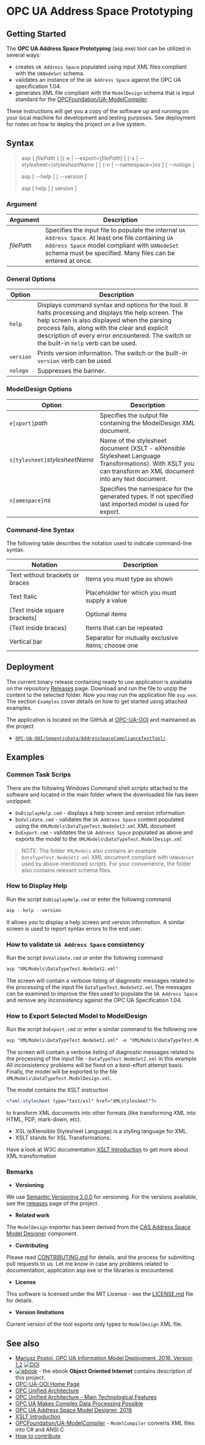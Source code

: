 # OPC UA Address Space Prototyping

## Getting Started

The **OPC UA Address Space Prototyping** (asp.exe) tool can be utilized in several ways:

- creates `UA Address Space` populated using input XML files compliant with the `UANodeSet` schema.
- validates an instance of the `UA Address Space` against the OPC UA specification 1.04.
- generates XML file compliant with the `ModelDesign` schema that is input standard for the [OPCFoundation/UA-ModelCompiler][OPCFoundation/UA-ModelCompiler].

These instructions will get you a copy of the software up and running on your local machine for development and testing purposes. See deployment for notes on how to deploy the project on a live system.

## Syntax

> asp \{ *filePath* \} [(-e | --export=)*filePath*] [ (-s | --stylesheet=)*stylesheetName* ] [ (-n | --namespace=)*ns* ] [ --nologo ]
>
> asp [ --help ] [ --version ]
>
> asp [ help ] [ version ]

### Argument

|Argument|Description|
|--------|-----------|
|*filePath*| Specifies the input file to populate the internal `UA Address Space`. At least one file containing `UA Address Space` model compliant with `UANodeSet` schema must be specified. Many files can be entered at once.

### General Options

|Option|Description|
|--------|-----------|
|`help`|Displays command syntax and options for the tool. It halts processing and displays the help screen. The help screen is also displayed when the parsing process fails, along with the clear and explicit description of every error encountered. The switch or the built-in `help` verb can be used.|
|`version`|Prints version information. The switch or the built-in `version` verb can be used.|
|`nologo`|Suppresses the banner.|

### ModelDesign Options

|Option|Description|
|--------|-----------|
|`e[xport]`*path*| Specifies the output file containing the ModelDesign XML document.|
|`s[tylesheet]`*stylesheetName* | Name of the stylesheet document (XSLT - eXtensible Stylesheet Language Transformations). With XSLT you can transform an XML document into any text document.|
|`n[amespace]`*ns*| Specifies the namespace for the generated types. If not specified last imported model is used for export.

### Command-line Syntax

The following table describes the notation used to indicate command-line syntax.

|Notation| Description|
|-|-|
| Text without brackets or braces |Items you must type as shown |
| Text Italic |Placeholder for which you must supply a value |
| \[Text inside square brackets\] | Optional items |
| \{Text inside braces\} |Items that can be repeated |
| Vertical bar |Separator for mutually exclusive items; choose one|

## Deployment

The current binary release containing ready to use application is available on the repository [Releases][OOI.Releases] page. Download and run the file to unzip the content to the selected folder. Now you may run the application file `asp.exe`. The section `Examples` cover details on how to get started using attached examples.

The application is located on the GitHub at [OPC-UA-OOI][OPC-UA-OOI] and maintained as the project

- [`OPC-UA-OOI/SemanticData/AddressSpaceComplianceTestTool/`](https://github.com/mpostol/OPC-UA-OOI/tree/master/SemanticData/AddressSpaceComplianceTestTool).

## Examples

### Common Task Scrips

There are the following Windows Command shell scripts attached to the software and located in the main folder where the downloaded file has been unzipped:

- `DoDisplayHelp.cmd` -  displays a help screen and version information
- `DoValidate.cmd` - validates the `UA Address Space` content populated using the `XMLModels\DataTypeTest.NodeSet2.xml` XML document
- `DoExport.cmd` - validates the `UA Address Space` populated as above and exports the model to the `XMLModels\DataTypeTest.ModelDesign.xml`

> NOTE: The folder `XMLModels` also contains an example `DataTypeTest.NodeSet2.xml` XML document compliant with `UANodeSet` used by above-mentioned scripts. For your convenience, the folder also contains relevant schema files.

### How to Display Help

Run the script `DoDisplayHelp.cmd` or enter the following command

``` C#
asp --help --version
```

It allows you to display a help screen and version information. A similar screen is used to report syntax errors to the end user.

### How to validate `UA Address Space` consistency

Run the script `DoValidate.cmd` or enter the following command

``` txt
asp "XMLModels\DataTypeTest.NodeSet2.xml"
```

The screen will contain a verbose listing of diagnostic messages related to the processing of the input file `DataTypeTest.NodeSet2.xml` The messages can be examined to improve the files used to populate the `UA Address Space` and remove any inconsistency against the OPC UA Specification 1.04.

### How to Export Selected Model to ModelDesign

Run the script `DoExport.cmd` or enter a similar command to the following one

``` txt
asp "XMLModels\DataTypeTest.NodeSet2.xml" -e "XMLModels\DataTypeTest.ModelDesign.xml" -s XMLstylesheet
```

The screen will contain a verbose listing of diagnostic messages related to the processing of the input file - `DataTypeTest.NodeSet2.xml` in this example. All inconsistency problems will be fixed on a best-effort attempt basis. Finally, the model will be exported to the file `XMLModels\DataTypeTest.ModelDesign.xml`.  

The model contains the XSLT instruction

```XML
<?xml-stylesheet type="text/xsl" href="XMLstylesheet"?>
```

to transform XML documents into other formats (like transforming XML into HTML, PDF, mark-down, etc).

- XSL (eXtensible Stylesheet Language) is a styling language for XML.
- XSLT stands for XSL Transformations.

Have a look at W3C documentation [XSLT Introduction][XSLT Introduction] to get more about XML transformation

### Remarks

- **Versioning**

We use [Semantic Versioning 2.0.0](http://semver.org/) for versioning. For the versions available, see the [releases][OOI.Releases] page of the project.

- **Related work**

The `ModelDesign` exporter has been derived from the [CAS Address Space Model Designer][CAS.ASMD] component.

- **Contributing**

Please read [CONTRIBUTING.md][CONTRIBUTING.md] for details, and the process for submitting pull requests to us. Let me know in case any problems related to documentation, application asp.exe or the libraries is encountered.

- **License**

This software is licensed under the MIT License - see the [LICENSE.md][LICENSE.md] file for details.

- **Version limitations**

Current version of the tool exports only types to `ModelDesign` XML file.

## See also

- [Mariusz Postol. OPC UA Information Model Deployment. 2016. Version 1.2][CAS.OPCUAIMD] [![DOI](https://zenodo.org/badge/DOI/10.5281/zenodo.2586616.svg)](https://doi.org/10.5281/zenodo.2586616)
- [![ebook](https://img.shields.io/badge/OOI-read_on_Gitbook-brightgreen.svg)](https://commsvr.gitbook.io/ooi) - the ebook **Object Oriented Internet** contains description of this project.
- [OPC-UA-OOI Home Page][OPC-UA-OOI]
- [OPC Unified Architecture][wordpress.opc-ua]
- [OPC Unified Architecture - Main Technological Features][wordpress.OPCUAMTF]
- [OPC UA Makes Complex Data Processing Possible][wordpress.OPCUACD]
- [OPC UA Address Space Model Designer, 2019][CAS.ASMD]
- [XSLT Introduction][XSLT Introduction]
- [OPCFoundation/UA-ModelCompiler] - `ModelCompiler` converts XML files into C# and ANSI C
- [How to contribute][CONTRIBUTING.md]

[CAS.OPCUAIMD]: http://www.commsvr.com/InternetDSL/commserver/P_DowloadCenter/P_Publications/20140301E_DeploymentInformationModel.pdf

[wordpress.opc-ua]: https://mpostol.wordpress.com/opc-ua/

[wordpress.OPCUAMTF]: https://mpostol.wordpress.com/2013/08/04/opc-unified-architecture-main-technological-features/

[wordpress.OPCUACD]:https://mpostol.wordpress.com/2014/05/08/opc-ua-makes-complex-data-access-possible/

[LICENSE.md]:https://github.com/mpostol/OPC-UA-OOI/blob/master/license.md

[CONTRIBUTING.md]:https://github.com/mpostol/OPC-UA-OOI/blob/master/CONTRIBUTING.md

[OPC-UA-OOI]:https://github.com/mpostol/OPC-UA-OOI

[OOI.Releases]:https://github.com/mpostol/OPC-UA-OOI/releases

[CAS.ASMD]: http://www.commsvr.com/Products/OPCUA/UAModelDesigner.aspx

[OPCFoundation/UA-ModelCompiler]:https://github.com/OPCFoundation/UA-ModelCompiler

[XSLT Introduction]:https://www.w3schools.com/xml/xsl_intro.asp
